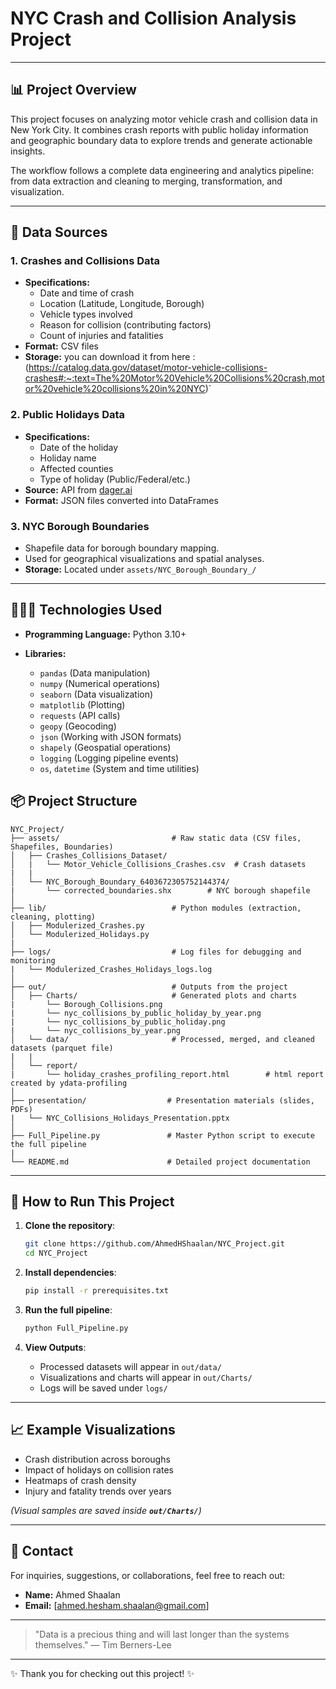 # NYC Crash and Collision Analysis Project

&#x20;

---

## 📊 Project Overview

This project focuses on analyzing motor vehicle crash and collision data in New York City. It combines crash reports with public holiday information and geographic boundary data to explore trends and generate actionable insights.

The workflow follows a complete data engineering and analytics pipeline: from data extraction and cleaning to merging, transformation, and visualization.

---

## 📆 Data Sources

### 1. Crashes and Collisions Data

- **Specifications:**
  - Date and time of crash
  - Location (Latitude, Longitude, Borough)
  - Vehicle types involved
  - Reason for collision (contributing factors)
  - Count of injuries and fatalities
- **Format:** CSV files
- **Storage:** you can download it from here : (https://catalog.data.gov/dataset/motor-vehicle-collisions-crashes#:~:text=The%20Motor%20Vehicle%20Collisions%20crash,motor%20vehicle%20collisions%20in%20NYC)`

### 2. Public Holidays Data

- **Specifications:**
  - Date of the holiday
  - Holiday name
  - Affected counties
  - Type of holiday (Public/Federal/etc.)
- **Source:** API from [dager.ai](https://publicapis.io/nager-date-api)
- **Format:** JSON files converted into DataFrames

### 3. NYC Borough Boundaries

- Shapefile data for borough boundary mapping.
- Used for geographical visualizations and spatial analyses.
- **Storage:** Located under `assets/NYC_Borough_Boundary_/`

---

## 👷🏻‍💻 Technologies Used

- **Programming Language:** Python 3.10+

- **Libraries:**

  - `pandas` (Data manipulation)
  - `numpy` (Numerical operations)
  - `seaborn` (Data visualization)
  - `matplotlib` (Plotting)
  - `requests` (API calls)
  - `geopy` (Geocoding)
  - `json` (Working with JSON formats)
  - `shapely` (Geospatial operations)
  - `logging` (Logging pipeline events)
  - `os`, `datetime` (System and time utilities)


## 📦 Project Structure

```
NYC_Project/
├── assets/                         # Raw static data (CSV files, Shapefiles, Boundaries)
│   ├── Crashes_Collisions_Dataset/  
│   |   └── Motor_Vehicle_Collisions_Crashes.csv  # Crash datasets
|   |
│   └── NYC_Borough_Boundary_6403672305752144374/
|       └── corrected_boundaries.shx        # NYC borough shapefile
│
├── lib/                            # Python modules (extraction, cleaning, plotting)
│   ├── Modulerized_Crashes.py   
│   └── Modulerized_Holidays.py       
|
├── logs/                           # Log files for debugging and monitoring
|   └── Modulerized_Crashes_Holidays_logs.log
│
├── out/                            # Outputs from the project
│   ├── Charts/                     # Generated plots and charts
|       └── Borough_Collisions.png        
|       └── nyc_collisions_by_public_holiday_by_year.png       
|       └── nyc_collisions_by_public_holiday.png        
|       └── nyc_collisions_by_year.png       
│   └── data/                       # Processed, merged, and cleaned datasets (parquet file)
|   |
│   └── report/ 
|       └── holiday_crashes_profiling_report.html        # html report created by ydata-profiling
│
├── presentation/                  # Presentation materials (slides, PDFs)
|   └── NYC_Collisions_Holidays_Presentation.pptx 
│
├── Full_Pipeline.py               # Master Python script to execute the full pipeline
|
└── README.md                      # Detailed project documentation
```

---

## 🔄 How to Run This Project

1. **Clone the repository**:

   ```bash
   git clone https://github.com/AhmedHShaalan/NYC_Project.git
   cd NYC_Project
   ```

2. **Install dependencies**:

   ```bash
   pip install -r prerequisites.txt
   ```

3. **Run the full pipeline**:

   ```bash
   python Full_Pipeline.py
   ```

4. **View Outputs**:

   - Processed datasets will appear in `out/data/`
   - Visualizations and charts will appear in `out/Charts/`
   - Logs will be saved under `logs/`

---

## 📈 Example Visualizations

- Crash distribution across boroughs
- Impact of holidays on collision rates
- Heatmaps of crash density
- Injury and fatality trends over years

*(Visual samples are saved inside **`out/Charts/`**)*

---


## 💍 Contact

For inquiries, suggestions, or collaborations, feel free to reach out:

- **Name:** Ahmed Shaalan
- **Email:** [ahmed.hesham.shaalan@gmail.com]

---

> "Data is a precious thing and will last longer than the systems themselves." — Tim Berners-Lee

---

✨ Thank you for checking out this project! ✨

